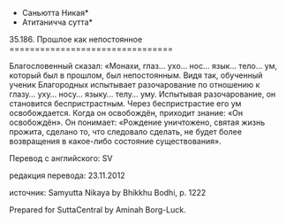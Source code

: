 * Саньютта Никая*
* Атитаничча сутта*

35\.186\. Прошлое как непостоянное
\=\=\=\=\=\=\=\=\=\=\=\=\=\=\=\=\=\=\=\=\=\=\=\=\=\=\=\=\=\=\=\=

Благословенный сказал: «Монахи, глаз… ухо… нос… язык… тело… ум, который был в прошлом, был непостоянным\. Видя так, обученный ученик Благородных испытывает разочарование по отношению к глазу… уху… носу… языку… телу… уму\. Испытывая разочарование, он становится беспристрастным\. Через беспристрастие его ум освобождается\. Когда он освобождён, приходит знание: «Он освобождён»\. Он понимает: «Рождение уничтожено, святая жизнь прожита, сделано то, что следовало сделать, не будет более возвращения в какое\-либо состояние существования»\.

Перевод с английского: SV

редакция перевода: 23\.11\.2012

источник: Samyutta Nikaya by Bhikkhu Bodhi, p\. 1222

Prepared for SuttaCentral by Aminah Borg\-Luck\.